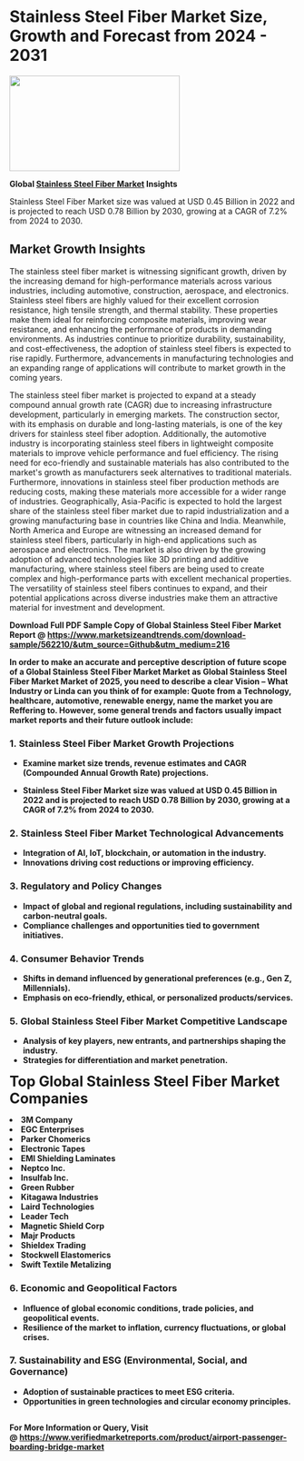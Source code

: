 <H1>Stainless Steel Fiber Market Size, Growth and Forecast from 2024 - 2031</H1><img class="aligncenter size-medium wp-image-584254" src="https://thirdeyenews.in/wp-content/uploads/2024/09/Global-Market-Research-300x168.jpeg" alt="" width="300" height="168" /><p><strong>Global&nbsp;<a href="https://www.marketsizeandtrends.com/download-sample/562210/&amp;utm_source=Github&utm_medium=216">Stainless Steel Fiber Market</a> Insights</strong></p><p>Stainless Steel Fiber Market size was valued at USD 0.45 Billion in 2022 and is projected to reach USD 0.78 Billion by 2030, growing at a CAGR of 7.2% from 2024 to 2030.</p><p><h2>Market Growth Insights</h2> <p>The stainless steel fiber market is witnessing significant growth, driven by the increasing demand for high-performance materials across various industries, including automotive, construction, aerospace, and electronics. Stainless steel fibers are highly valued for their excellent corrosion resistance, high tensile strength, and thermal stability. These properties make them ideal for reinforcing composite materials, improving wear resistance, and enhancing the performance of products in demanding environments. As industries continue to prioritize durability, sustainability, and cost-effectiveness, the adoption of stainless steel fibers is expected to rise rapidly. Furthermore, advancements in manufacturing technologies and an expanding range of applications will contribute to market growth in the coming years.</p> <p><strong></strong></p> <p>The stainless steel fiber market is projected to expand at a steady compound annual growth rate (CAGR) due to increasing infrastructure development, particularly in emerging markets. The construction sector, with its emphasis on durable and long-lasting materials, is one of the key drivers for stainless steel fiber adoption. Additionally, the automotive industry is incorporating stainless steel fibers in lightweight composite materials to improve vehicle performance and fuel efficiency. The rising need for eco-friendly and sustainable materials has also contributed to the market's growth as manufacturers seek alternatives to traditional materials. Furthermore, innovations in stainless steel fiber production methods are reducing costs, making these materials more accessible for a wider range of industries. Geographically, Asia-Pacific is expected to hold the largest share of the stainless steel fiber market due to rapid industrialization and a growing manufacturing base in countries like China and India. Meanwhile, North America and Europe are witnessing an increased demand for stainless steel fibers, particularly in high-end applications such as aerospace and electronics. The market is also driven by the growing adoption of advanced technologies like 3D printing and additive manufacturing, where stainless steel fibers are being used to create complex and high-performance parts with excellent mechanical properties. The versatility of stainless steel fibers continues to expand, and their potential applications across diverse industries make them an attractive material for investment and development. <p><strong></p><p><span class=""><strong>Download Full PDF Sample Copy of Global Stainless Steel Fiber Market Report</strong> @ <a href="https://www.marketsizeandtrends.com/download-sample/562210/&amp;utm_source=Github&utm_medium=216" target="_blank">https://www.marketsizeandtrends.com/download-sample/562210/&amp;utm_source=Github&utm_medium=216</a></span></p><p>In order to make an accurate and perceptive description of future scope of a Global&nbsp;Stainless Steel Fiber Market Market as Global&nbsp;Stainless Steel Fiber Market Market of 2025, you need to describe a clear Vision &ndash; What Industry or Linda can you think of for example: Quote from a Technology, healthcare, automotive, renewable energy, name the market you are Reffering to. However, some general trends and factors usually impact market reports and their future outlook include:</p><h3>1.&nbsp;<strong>Stainless Steel Fiber Market Growth Projections</strong></h3><ul><li>Examine market size trends, revenue estimates and CAGR (Compounded Annual Growth Rate) projections.</li><li><p>Stainless Steel Fiber Market size was valued at USD 0.45 Billion in 2022 and is projected to reach USD 0.78 Billion by 2030, growing at a CAGR of 7.2% from 2024 to 2030.</p></li></ul><h3>2.&nbsp;<strong>Stainless Steel Fiber Market Technological Advancements</strong></h3><ul><li>Integration of AI, IoT, blockchain, or automation in the industry.</li><li>Innovations driving cost reductions or improving efficiency.</li></ul><h3>3.&nbsp;<strong>Regulatory and Policy Changes</strong></h3><ul><li>Impact of global and regional regulations, including sustainability and carbon-neutral goals.</li><li>Compliance challenges and opportunities tied to government initiatives.</li></ul><h3>4.&nbsp;<strong>Consumer Behavior Trends</strong></h3><ul><li>Shifts in demand influenced by generational preferences (e.g., Gen Z, Millennials).</li><li>Emphasis on eco-friendly, ethical, or personalized products/services.</li></ul><h3>5.&nbsp;<strong>Global Stainless Steel Fiber Market Competitive Landscape</strong></h3><ul><li>Analysis of key players, new entrants, and partnerships shaping the industry.</li><li>Strategies for differentiation and market penetration.</li></ul><p data-pm-slice="1 1 []"><span style="color: inherit; font-family: inherit; font-size: 25px;">Top Global Stainless Steel Fiber Market Companies</span></p><div class="" data-test-id=""><p><li>3M Company</li><li> EGC Enterprises</li><li> Parker Chomerics</li><li> Electronic Tapes</li><li> EMI Shielding Laminates</li><li> Neptco Inc.</li><li> Insulfab Inc.</li><li> Green Rubber</li><li> Kitagawa Industries</li><li> Laird Technologies</li><li> Leader Tech</li><li> Magnetic Shield Corp</li><li> Majr Products</li><li> Shieldex Trading</li><li> Stockwell Elastomerics</li><li> Swift Textile Metalizing</li></p></div><h3>6.&nbsp;<strong>Economic and Geopolitical Factors</strong></h3><ul><li>Influence of global economic conditions, trade policies, and geopolitical events.</li><li>Resilience of the market to inflation, currency fluctuations, or global crises.</li></ul><h3>7.&nbsp;<strong>Sustainability and ESG (Environmental, Social, and Governance)</strong></h3><ul><li>Adoption of sustainable practices to meet ESG criteria.</li><li>Opportunities in green technologies and circular economy principles.</li></ul><h2><strong style="font-size: 14px;">For More Information or Query, Visit @&nbsp;</strong><a style="background-color: #ffffff; font-size: 14px;" href="https://www.marketsizeandtrends.com/report/stainless-steel-fiber-market/" target="_blank">https://www.verifiedmarketreports.com/product/airport-passenger-boarding-bridge-market</a></h2>
